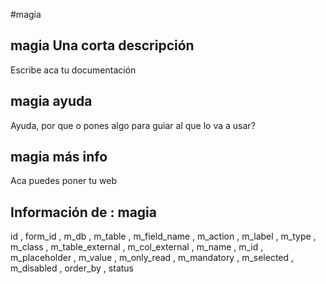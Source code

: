 #magia
## magia Una corta descripción
Escribe aca tu documentación

## magia ayuda
Ayuda, por que o pones algo para guiar al que lo va a usar?

## magia más info
Aca puedes poner tu web

## Información de : magia 
id , 
  form_id , 
  m_db , 
  m_table , 
  m_field_name , 
  m_action , 
  m_label , 
  m_type , 
  m_class , 
  m_table_external , 
  m_col_external , 
  m_name , 
  m_id , 
  m_placeholder , 
  m_value , 
  m_only_read , 
  m_mandatory , 
  m_selected , 
  m_disabled , 
  order_by , 
  status 
  